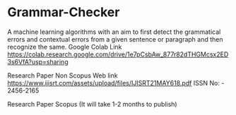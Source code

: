 # Grammar-Checker
A machine learning algorithms with an aim to first detect the grammatical errors and contextual errors from a given sentence or paragraph and then recognize the same.
Google Colab Link
https://colab.research.google.com/drive/1e7pCsbAw_877r82dTHGMcsx2ED3s6VfA?usp=sharing

Research Paper Non Scopus
Web link https://www.ijisrt.com/assets/upload/files/IJISRT21MAY618.pdf
ISSN No: -  2456-2165

Research Paper Scopus (It will take 1-2 months to publish)
